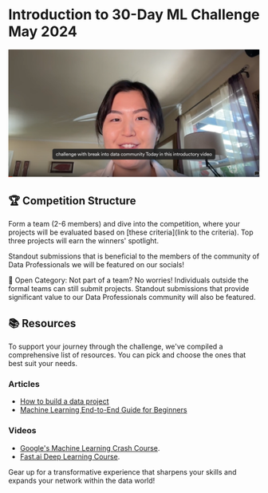 # Introduction to 30-Day ML Challenge May 2024

<p align="center">
  <a href="https://www.loom.com/share/adc5a0002405428d941ce4bbd141a432?sid=56e81578-9f67-4ae6-9fbc-c3804ce9fdbd"><img src="images/intro-vid.png" /></a>
</p>

## 🏆 Competition Structure

Form a team (2-6 members) and dive into the competition, where your projects will be evaluated based on [these criteria](link to the criteria). Top three projects will earn the winners' spotlight.

Standout submissions that is beneficial to the members of the community of Data Professionals we will be featured on our socials!

🌟 Open Category: Not part of a team? No worries! Individuals outside the formal teams can still submit projects. Standout submissions that provide significant value to our Data Professionals community will also be featured.

## 📚 Resources

To support your journey through the challenge, we've compiled a comprehensive list of resources. You can pick and choose the ones that best suit your needs.

### Articles

- [How to build a data project](https://merinova.substack.com/p/how-to-build-a-data-project-to-10x)
- [Machine Learning End-to-End Guide for Beginners](https://medium.com/@prateekgaurav/machine-learning-end-to-end-a-guide-to-beginners-in-machine-learning-9877364ed9a8)

### Videos

- [Google's Machine Learning Crash Course](https://developers.google.com/machine-learning/crash-course).
- [Fast.ai Deep Learning Course](https://course.fast.ai/).

Gear up for a transformative experience that sharpens your skills and expands your network within the data world!
